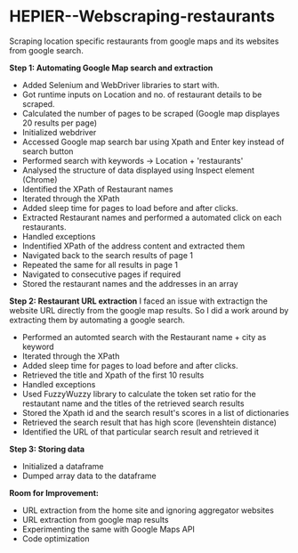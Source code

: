 # HEPIER--Webscraping-restaurants
Scraping location specific restaurants from google maps and its websites from google search.

<b>Step 1: Automating Google Map search and extraction</b>
- Added Selenium and WebDriver libraries to start with.
- Got runtime inputs on Location and no. of restaurant details to be scraped.
- Calculated the number of pages to be scraped (Google map displayes 20 results per page)
- Initialized webdriver
- Accessed Google map search bar using Xpath and Enter key instead of search button
- Performed search with keywords -> Location + 'restaurants'
- Analysed the structure of data displayed using Inspect element (Chrome)
- Identified the XPath of Restaurant names
- Iterated through the XPath
- Added sleep time for pages to load before and after clicks.
- Extracted Restaurant names and performed a automated click on each restaurants.
- Handled exceptions
- Indentified XPath of the address content and extracted them
- Navigated back to the search results of page 1
- Repeated the same for all results in page 1
- Navigated to consecutive pages if required
- Stored the restaurant names and the addresses in an array


<b>Step 2: Restaurant URL extraction</b>
I faced an issue with extractign the website URL directly from the google map results. 
So I did a work around by extracting them by automating a google search.
- Performed an automted search with the Restaurant name + city as keyword
- Iterated through the XPath
- Added sleep time for pages to load before and after clicks.
- Retrieved the title and Xpath of the first 10 results
- Handled exceptions
- Used FuzzyWuzzy library to calculate the token set ratio for the restautant name and the titles of the retrieved search results
- Stored the Xpath id and the search result's scores in a list of dictionaries
- Retrieved the search result that has high score (levenshtein distance)
- Identified the URL of that particular search result and retrieved it


<b>Step 3: Storing data</b>
- Initialized a dataframe 
- Dumped array data to the dataframe 


<b>Room for Improvement:</b>
- URL extraction from the home site and ignoring aggregator websites
- URL extraction from google map results
- Experimenting the same with Google Maps API
- Code optimization
